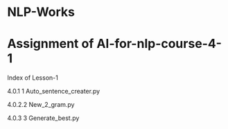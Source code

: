 # NLP-Works
# Assignment of AI-for-nlp-course-4-1


Index of Lesson-1

4.0.1 1 Auto_sentence_creater.py

4.0.2.2 New_2_gram.py

4.0.3 3 Generate_best.py
